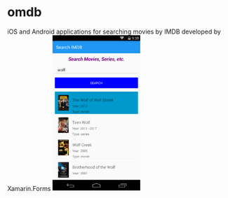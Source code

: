 # omdb
iOS and Android applications for searching movies by IMDB developed by Xamarin.Forms
<img src="1.png" width="200" />
